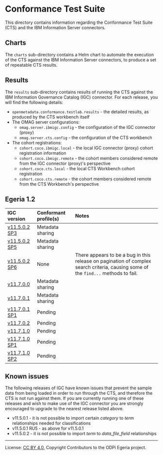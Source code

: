 <!-- SPDX-License-Identifier: CC-BY-4.0 -->
<!-- Copyright Contributors to the ODPi Egeria project. -->

# Conformance Test Suite

This directory contains information regarding the Conformance Test Suite (CTS) and the IBM Information Server
connectors.

## Charts

The `charts` sub-directory contains a Helm chart to automate the execution of the CTS against the IBM Information Server
connectors, to produce a set of repeatable CTS results.

## Results

The `results` sub-directory contains results of running the CTS against the IBM Information Governance Catalog (IGC)
connector. For each release, you will find the following details:

- `openmetadata.conformance.testlab.results` - the detailed results, as produced by the CTS workbench itself
- The OMAG server configurations:
    - `omag.server.ibmigc.config` - the configuration of the IGC connector (proxy)
    - `omag.server.cts.config` - the configuration of the CTS workbench
- The cohort registrations:
    - `cohort.coco.ibmigc.local` - the local IGC connector (proxy) cohort registration information
    - `cohort.coco.ibmigc.remote` - the cohort members considered remote from the IGC connector (proxy)'s perspective
    - `cohort.coco.cts.local` - the local CTS Workbench cohort registration
    - `cohort.coco.cts.remote` - the cohort members considered remote from the CTS Workbench's perspective

## Egeria 1.2

| IGC version | Conformant profile(s) | Notes |
| :--- | :--- | :--- |
| [v11.5.0.2 SP3](1.2/11.5.0.2sp3) | Metadata sharing |
| [v11.5.0.2 SP5](1.2/11.5.0.2sp5) | Metadata sharing |
| [v11.5.0.2 SP6](1.2/11.5.0.2sp6) | None | There appears to be a bug in this release on pagination of complex search criteria, causing some of the `find...` methods to fail. |
| [v11.7.0.0](1.2/11.7.0.0) | Metadata sharing |
| [v11.7.0.1](1.2/11.7.0.1) | Metadata sharing |
| [v11.7.0.1 SP1](1.2/11.7.0.1sp1) | Pending |
| [v11.7.0.2](1.2/11.7.0.2) | Pending |
| [v11.7.1.0](1.2/11.7.1.0) | Pending |
| [v11.7.1.0 SP1](1.2/11.7.1.0sp1) | Pending |
| [v11.7.1.0 SP2](1.2/11.7.1.0sp2) | Pending |

## Known issues

The following releases of IGC have known issues that prevent the sample data from being loaded in order to run through
the CTS, and therefore the CTS is not run against them. If you are currently running one of these releases and wish to
make use of the IGC connector you are strongly encouraged to upgrade to the nearest release listed above.

- v11.5.0.1 - it is not possible to import certain _category_ to _term_ relationships needed for classifications
- v11.5.0.1 RU5 - as above for v11.5.0.1
- v11.5.0.2 - it is not possible to import _term_ to _data_file_field_ relationships

----
License: [CC BY 4.0](https://creativecommons.org/licenses/by/4.0/),
Copyright Contributors to the ODPi Egeria project.
